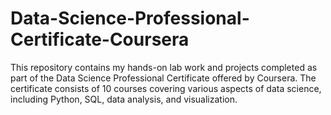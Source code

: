 # Data-Science-Professional-Certificate-Coursera
This repository contains my hands-on lab work and projects completed as part of the Data Science Professional Certificate offered by Coursera. The certificate consists of 10 courses covering various aspects of data science, including Python, SQL, data analysis, and visualization.
